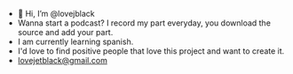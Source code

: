 - 👋 Hi, I’m @lovejblack
- Wanna start a podcast? I record my part everyday, you download the source and add your part.
- I am currently learning spanish.
- I'd love to find positive people that love this project and want to create it.
- lovejetblack@gmail.com
<!---
lovejblack/lovejblack is a ✨ special ✨ repository because its `README.md` (this file) appears on your GitHub profile.
You can click the Preview link to take a look at your changes.
--->
